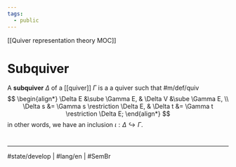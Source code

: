 ```yaml
---
tags:
  - public
---
```

[[Quiver representation theory MOC]]
# Subquiver

A **subquiver** $\Delta$ of a [[quiver]] $\Gamma$ is a a quiver such that #m/def/quiv 
$$
\begin{align*}
\Delta E &\sube \Gamma E, &
\Delta V &\sube \Gamma E, \\
\Delta s &= \Gamma s \restriction \Delta E, &
\Delta t &= \Gamma t \restriction \Delta E;
\end{align*}
$$
in other words, we have an inclusion $\iota : \Delta \hookrightarrow \Gamma$.


#
---
#state/develop | #lang/en | #SemBr
